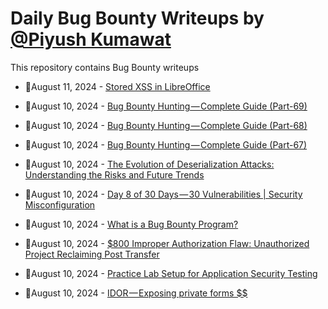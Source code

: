 # Daily Bug Bounty Writeups by [@Piyush Kumawat](https://twitter.com/piyush_supiy) 
This repository contains Bug Bounty writeups

<!-- BLOG-POST-LIST:START -->
 - 💯August 11, 2024 - [Stored XSS in LibreOffice](https://bunny0417.medium.com/stored-xss-in-libreoffice-ed4ad22e0f56?source=rss------bug_bounty-5) 

 - 💯August 10, 2024 - [Bug Bounty Hunting — Complete Guide &lpar;Part-69&rpar;](https://medium.com/@rafid19/bug-bounty-hunting-complete-guide-part-69-fa42b90989a1?source=rss------bug_bounty-5) 

 - 💯August 10, 2024 - [Bug Bounty Hunting — Complete Guide &lpar;Part-68&rpar;](https://medium.com/@rafid19/bug-bounty-hunting-complete-guide-part-68-8e3af48d1c65?source=rss------bug_bounty-5) 

 - 💯August 10, 2024 - [Bug Bounty Hunting — Complete Guide &lpar;Part-67&rpar;](https://medium.com/@rafid19/bug-bounty-hunting-complete-guide-part-67-01756817b60c?source=rss------bug_bounty-5) 

 - 💯August 10, 2024 - [The Evolution of Deserialization Attacks: Understanding the Risks and Future Trends](https://cyberw1ng.medium.com/the-evolution-of-deserialization-attacks-understanding-the-risks-and-future-trends-0e485ec7e833?source=rss------bug_bounty-5) 

 - 💯August 10, 2024 - [Day 8 of 30 Days — 30 Vulnerabilities | Security Misconfiguration](https://medium.com/@kumawatabhijeet2002/day-8-of-30-days-30-vulnerabilities-security-misconfiguration-5d8ee574e7e3?source=rss------bug_bounty-5) 

 - 💯August 10, 2024 - [What is a Bug Bounty Program?](https://medium.com/@pasan62nanayakkara/what-is-a-bug-bounty-program-f64c90197229?source=rss------bug_bounty-5) 

 - 💯August 10, 2024 - [$800 Improper Authorization Flaw: Unauthorized Project Reclaiming Post Transfer](https://medium.com/@a13h1/800-improper-authorization-flaw-unauthorized-project-reclaiming-post-transfer-15fe36976604?source=rss------bug_bounty-5) 

 - 💯August 10, 2024 - [Practice Lab Setup for Application Security Testing](https://medium.com/@Kamal_S/practice-lab-setup-for-application-security-testing-9fa2c9b45917?source=rss------bug_bounty-5) 

 - 💯August 10, 2024 - [IDOR — Exposing private forms $$](https://medium.com/@hellother18/idor-exposing-private-forms-0204c1ed560a?source=rss------bug_bounty-5) 
<!-- BLOG-POST-LIST:END -->

